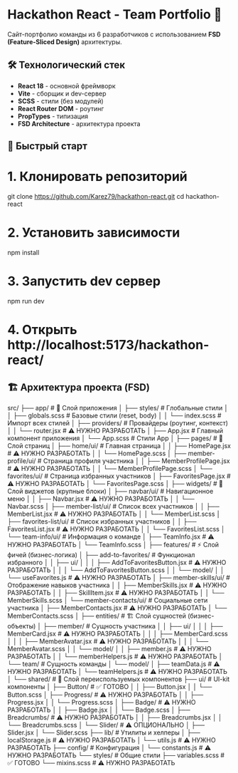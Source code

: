 # Hackathon React - Team Portfolio 🚀

Сайт-портфолио команды из 6 разработчиков с использованием **FSD (Feature-Sliced Design)** архитектуры.

## 🛠 Технологический стек

- **React 18** - основной фреймворк
- **Vite** - сборщик и dev-сервер
- **SCSS** - стили (без модулей)
- **React Router DOM** - роутинг
- **PropTypes** - типизация
- **FSD Architecture** - архитектура проекта

## 🚀 Быстрый старт

# 1. Клонировать репозиторий
git clone https://github.com/Karez79/hackathon-react.git
cd hackathon-react

# 2. Установить зависимости
npm install

# 3. Запустить dev сервер
npm run dev

# 4. Открыть http://localhost:5173/hackathon-react/


## 🏗 Архитектура проекта (FSD)


src/
├── app/                    # 🔧 Слой приложения
│   ├── styles/            # Глобальные стили
│   │   ├── globals.scss   # Базовые стили (reset, body)
│   │   └── index.scss     # Импорт всех стилей
│   ├── providers/         # Провайдеры (роутинг, контекст)
│   │   └── router.jsx     # ⚠️ НУЖНО РАЗРАБОТАТЬ
│   ├── App.jsx           # Главный компонент приложения
│   └── App.scss          # Стили App
│
├── pages/                  # 📄 Слой страниц
│   ├── home/ui/           # Главная страница
│   │   ├── HomePage.jsx          # ⚠️ НУЖНО РАЗРАБОТАТЬ
│   │   └── HomePage.scss
│   ├── member-profile/ui/ # Страница профиля участника
│   │   ├── MemberProfilePage.jsx # ⚠️ НУЖНО РАЗРАБОТАТЬ
│   │   └── MemberProfilePage.scss
│   └── favorites/ui/      # Страница избранных участников
│       ├── FavoritesPage.jsx     # ⚠️ НУЖНО РАЗРАБОТАТЬ
│       └── FavoritesPage.scss
│
├── widgets/                # 🧩 Слой виджетов (крупные блоки)
│   ├── navbar/ui/         # Навигационное меню
│   │   ├── Navbar.jsx            # ⚠️ НУЖНО РАЗРАБОТАТЬ
│   │   └── Navbar.scss
│   ├── member-list/ui/    # Список всех участников
│   │   ├── MemberList.jsx        # ⚠️ НУЖНО РАЗРАБОТАТЬ
│   │   └── MemberList.scss
│   ├── favorites-list/ui/ # Список избранных участников
│   │   ├── FavoritesList.jsx     # ⚠️ НУЖНО РАЗРАБОТАТЬ
│   │   └── FavoritesList.scss
│   └── team-info/ui/      # Информация о команде
│       ├── TeamInfo.jsx          # ⚠️ НУЖНО РАЗРАБОТАТЬ
│       └── TeamInfo.scss
│
├── features/               # ⚡ Слой фичей (бизнес-логика)
│   ├── add-to-favorites/  # Функционал избранного
│   │   ├── ui/
│   │   │   ├── AddToFavoritesButton.jsx  # ⚠️ НУЖНО РАЗРАБОТАТЬ
│   │   │   └── AddToFavoritesButton.scss
│   │   └── model/
│   │       └── useFavorites.js           # ⚠️ НУЖНО РАЗРАБОТАТЬ
│   ├── member-skills/ui/  # Отображение навыков участника
│   │   ├── MemberSkills.jsx      # ⚠️ НУЖНО РАЗРАБОТАТЬ
│   │   ├── SkillItem.jsx         # ⚠️ НУЖНО РАЗРАБОТАТЬ
│   │   └── MemberSkills.scss
│   └── member-contacts/ui/ # Социальные сети участника
│       ├── MemberContacts.jsx    # ⚠️ НУЖНО РАЗРАБОТАТЬ
│       └── MemberContacts.scss
│
├── entities/               # 🏗 Слой сущностей (бизнес-объекты)
│   ├── member/            # Сущность участника
│   │   ├── ui/
│   │   │   ├── MemberCard.jsx    # ⚠️ НУЖНО РАЗРАБОТАТЬ
│   │   │   ├── MemberCard.scss
│   │   │   ├── MemberAvatar.jsx  # ⚠️ НУЖНО РАЗРАБОТАТЬ
│   │   │   └── MemberAvatar.scss
│   │   └── model/
│   │       ├── member.js         # ⚠️ НУЖНО РАЗРАБОТАТЬ
│   │       └── memberHelpers.js  # ⚠️ НУЖНО РАЗРАБОТАТЬ
│   └── team/              # Сущность команды
│       └── model/
│           ├── teamData.js       # ⚠️ НУЖНО РАЗРАБОТАТЬ
│           └── teamHelpers.js    # ⚠️ НУЖНО РАЗРАБОТАТЬ
│
└── shared/                 # 🔧 Слой переиспользуемых компонентов
    ├── ui/                # UI-kit компоненты
    │   ├── Button/        # ✅ ГОТОВО
    │   │   ├── Button.jsx
    │   │   └── Button.scss
    │   ├── Progress/      # ⚠️ НУЖНО РАЗРАБОТАТЬ
    │   │   ├── Progress.jsx
    │   │   └── Progress.scss
    │   ├── Badge/         # ⚠️ НУЖНО РАЗРАБОТАТЬ
    │   │   ├── Badge.jsx
    │   │   └── Badge.scss
    │   ├── Breadcrumbs/   # ⚠️ НУЖНО РАЗРАБОТАТЬ
    │   │   ├── Breadcrumbs.jsx
    │   │   └── Breadcrumbs.scss
    │   └── Slider/        # ⚠️ ОПЦИОНАЛЬНО
    │       ├── Slider.jsx
    │       └── Slider.scss
    ├── lib/               # Утилиты и хелперы
    │   ├── localStorage.js       # ⚠️ НУЖНО РАЗРАБОТАТЬ
    │   └── utils.js              # ⚠️ НУЖНО РАЗРАБОТАТЬ
    ├── config/            # Конфигурация
    │   └── constants.js          # ⚠️ НУЖНО РАЗРАБОТАТЬ
    └── styles/            # Общие стили
        ├── variables.scss        # ✅ ГОТОВО
        └── mixins.scss           # ⚠️ НУЖНО РАЗРАБОТАТЬ
```

